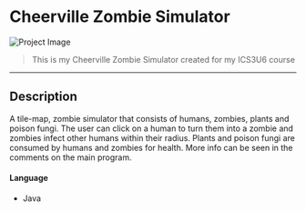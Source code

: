 # Cheerville Zombie Simulator

![Project Image](https://braydonwang.github.io/cheerville.png)

> This is my Cheerville Zombie Simulator created for my ICS3U6 course

---

## Description

A tile-map, zombie simulator that consists of humans, zombies, plants and poison fungi. The user can click on a human to turn them into a zombie and zombies infect other humans within their radius. Plants and poison fungi are consumed by humans and zombies for health. More info can be seen in the comments on the main program.

#### Language

- Java
